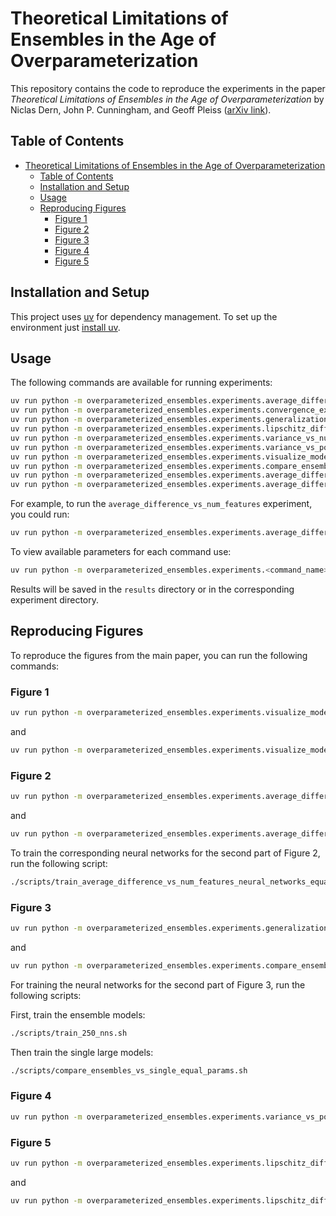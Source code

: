 # Theoretical Limitations of Ensembles in the Age of Overparameterization

This repository contains the code to reproduce the experiments in the paper *Theoretical Limitations of Ensembles in the Age of Overparameterization* by Niclas Dern, John P. Cunningham, and Geoff Pleiss ([arXiv link](https://arxiv.org/abs/2410.16201)).

## Table of Contents

- [Theoretical Limitations of Ensembles in the Age of Overparameterization](#theoretical-limitations-of-ensembles-in-the-age-of-overparameterization)
  - [Table of Contents](#table-of-contents)
  - [Installation and Setup](#installation-and-setup)
  - [Usage](#usage)
  - [Reproducing Figures](#reproducing-figures)
    - [Figure 1](#figure-1)
    - [Figure 2](#figure-2)
    - [Figure 3](#figure-3)
    - [Figure 4](#figure-4)
    - [Figure 5](#figure-5)

## Installation and Setup

This project uses [uv](https://docs.astral.sh/uv/) for dependency management. To set up the environment just [install uv](https://docs.astral.sh/uv/getting-started/installation/).

## Usage

The following commands are available for running experiments:

```bash
uv run python -m overparameterized_ensembles.experiments.average_difference_vs_num_features
uv run python -m overparameterized_ensembles.experiments.convergence_expected_value_term
uv run python -m overparameterized_ensembles.experiments.generalization_error_decay
uv run python -m overparameterized_ensembles.experiments.lipschitz_difference_infinite_models
uv run python -m overparameterized_ensembles.experiments.variance_vs_number_of_features
uv run python -m overparameterized_ensembles.experiments.variance_vs_points_in_range
uv run python -m overparameterized_ensembles.experiments.visualize_models
uv run python -m overparameterized_ensembles.experiments.compare_ensembles_vs_single_equal_width_neural_networks
uv run python -m overparameterized_ensembles.experiments.average_difference_vs_num_features_neural_networks
uv run python -m overparameterized_ensembles.experiments.average_difference_vs_num_features_neural_networks_pointwise
```

For example, to run the `average_difference_vs_num_features` experiment, you could run:

```bash
uv run python -m overparameterized_ensembles.experiments.average_difference_vs_num_features --data-generating-function-name "sinusoidal" --num-features-end 25 --num-training-samples 6
```

To view available parameters for each command use:

```bash
uv run python -m overparameterized_ensembles.experiments.<command_name> --help
```

Results will be saved in the `results` directory or in the corresponding experiment directory.

## Reproducing Figures

To reproduce the figures from the main paper, you can run the following commands:

### Figure 1

```bash
uv run python -m overparameterized_ensembles.experiments.visualize_models --num-training-samples 6 --num-features-per-model 200 --number-ensemble-members 1 --number-simulations-per-size 100 --random-seed 42 --plot-kernel-model --kernel "arc-cosine-kernel"
```

and

```bash
uv run python -m overparameterized_ensembles.experiments.visualize_models --num-training-samples 6 --num-features-per-model 200 --number-ensemble-members 10000 --number-simulations-per-size 1 --plot-kernel-model --kernel "arc-cosine-kernel"
```

### Figure 2

```bash
uv run python -m overparameterized_ensembles.experiments.average_difference_vs_num_features --data-generating-function-name "CaliforniaHousing" --num-training-samples 12 --ridge 0.0 --data-dimension 8 --kernel "softplus-kernel" --activation-function "softplus"
```

and

```bash
uv run python -m overparameterized_ensembles.experiments.average_difference_vs_num_features_equal_params_neural_networks --use-best-checkpoint
```

To train the corresponding neural networks for the second part of Figure 2, run the following script:

```bash
./scripts/train_average_difference_vs_num_features_neural_networks_equal_params.sh
```

### Figure 3

```bash
uv run python -m overparameterized_ensembles.experiments.generalization_error_decay --data-generating-function-name "CaliforniaHousing" --num-training-samples 12 --num-features-per-model 200 --max-num-models 35 --number-simulations-per-size 2500 --random-seed 42 --data-dimension 8
```

and

```bash
uv run python -m overparameterized_ensembles.experiments.compare_ensembles_vs_single_equal_params_neural_networks --use-best-checkpoint
```

For training the neural networks for the second part of Figure 3, run the following scripts:

First, train the ensemble models:

```bash
./scripts/train_250_nns.sh
```

Then train the single large models:

```bash
./scripts/compare_ensembles_vs_single_equal_params.sh
```

### Figure 4

```bash
uv run python -m overparameterized_ensembles.experiments.variance_vs_points_in_range --number-points-to-test 1000 --data-generating-function-name "sinusoidal" --num-features-per-model 200 --num-training-samples 6 --random-seed 42 --plot-on-same-axis
```

### Figure 5

```bash
uv run python -m overparameterized_ensembles.experiments.lipschitz_difference_infinite_models --ridge-step 0.00001 --ridge-end 0.001 --ridge-start 0.0 --max-num-models 2000 --data-generating-function-name "CaliforniaHousing" --data-dimension 8 --num-training-samples 12 --num-features-per-model 200
```

and

```bash
uv run python -m overparameterized_ensembles.experiments.lipschitz_difference_infinite_models --ridge-step 0.00001 --ridge-end 0.001 --ridge-start 0.0 --max-num-models 2000 --data-generating-function-name "CaliforniaHousing" --data-dimension 8 --num-training-samples 12 --num-features-per-model 200 --comparison-mode "ensemble"
```


